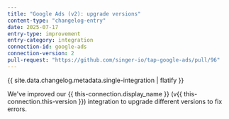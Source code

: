 ```yaml
---
title: "Google Ads (v2): upgrade versions"
content-type: "changelog-entry"
date: 2025-07-17
entry-type: improvement
entry-category: integration
connection-id: google-ads
connection-version: 2
pull-request: "https://github.com/singer-io/tap-google-ads/pull/96"
---
```

{{ site.data.changelog.metadata.single-integration | flatify }}

We've improved our {{ this-connection.display_name }} (v{{ this-connection.this-version }}) integration to upgrade different versions to fix errors.